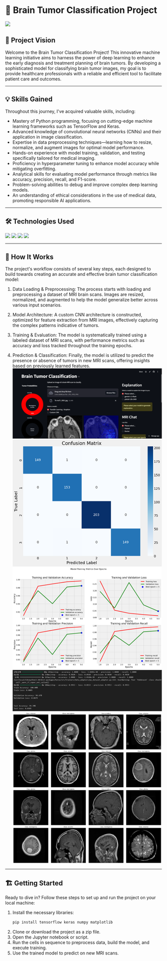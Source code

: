 # 🧠 Brain Tumor Classification Project 
<img src="https://img.shields.io/badge/-Solo Project-f2336f?&style=for-the-badge&logoColor=white" />  

## 🌟 Project Vision  

Welcome to the Brain Tumor Classification Project! This innovative machine learning initiative aims to harness the power of deep learning to enhance the early diagnosis and treatment planning of brain tumors. By developing a sophisticated model for classifying brain tumor images, my goal is to provide healthcare professionals with a reliable and efficient tool to facilitate patient care and outcomes.  

---  

## 💡 Skills Gained  

Throughout this journey, I've acquired valuable skills, including:  

- Mastery of Python programming, focusing on cutting-edge machine learning frameworks such as TensorFlow and Keras.  
- Advanced knowledge of convolutional neural networks (CNNs) and their application in image classification.  
- Expertise in data preprocessing techniques—learning how to resize, normalize, and augment images for optimal model performance.  
- Hands-on experience with model training, validation, and testing specifically tailored for medical imaging.  
- Proficiency in hyperparameter tuning to enhance model accuracy while mitigating overfitting.  
- Analytical skills for evaluating model performance through metrics like accuracy, precision, recall, and F1-score.  
- Problem-solving abilities to debug and improve complex deep learning models.  
- An understanding of ethical considerations in the use of medical data, promoting responsible AI applications.  

---  

## 🛠 Technologies Used  

<div>  
  <img src="https://img.shields.io/badge/-Python-3776AB?&style=for-the-badge&logo=python&logoColor=white" />  
  <img src="https://img.shields.io/badge/-TensorFlow-FF6F00?&style=for-the-badge&logo=tensorflow&logoColor=white" />  
  <img src="https://img.shields.io/badge/-Keras-D00000?&style=for-the-badge&logo=keras&logoColor=white" />  
  <img src="https://img.shields.io/badge/-Jupyter Notebook-F37626?&style=for-the-badge&logo=jupyter&logoColor=white" />  
</div>  

---  

## 🚀 How It Works  

The project's workflow consists of several key steps, each designed to build towards creating an accurate and effective brain tumor classification model:  

1. Data Loading & Preprocessing: The process starts with loading and preprocessing a dataset of MRI brain scans. Images are resized, normalized, and augmented to help the model generalize better across various input scenarios.  
   
2. Model Architecture: A custom CNN architecture is constructed, optimized for feature extraction from MRI images, effectively capturing the complex patterns indicative of tumors.  
   
3. Training & Evaluation: The model is systematically trained using a labeled dataset of MRI scans, with performance metrics such as accuracy and loss tracked throughout the training epochs.  
   
4. Prediction & Classification: Finally, the model is utilized to predict the presence or absence of tumors in new MRI scans, offering insights based on previously learned features.  
![Demo](https://github.com/dawit2123/Brain-Tumor-Classification/blob/main/attachments/demo.png)
![Model Training Overview](https://github.com/dawit2123/Brain-Tumor-Classification/blob/main/attachments/confusion_matrix.png)  
![User Interface & Predictions](https://github.com/dawit2123/Brain-Tumor-Classification/blob/main/attachments/user_interface_prediction.png)  
![Training Results](https://github.com/dawit2123/Brain-Tumor-Classification/blob/main/attachments/training_results.png)  
![Classifier Performance](https://github.com/dawit2123/Brain-Tumor-Classification/blob/main/attachments/image_classification.png)  

---  

## 🏗 Getting Started  

Ready to dive in? Follow these steps to set up and run the project on your local machine:  

1. Install the necessary libraries:  
   ```bash  
   pip install tensorflow keras numpy matplotlib
2. Clone or download the project as a zip file.
3. Open the Jupyter notebook or script.
4. Run the cells in sequence to preprocess data, build the model, and execute training.
5. Use the trained model to predict on new MRI scans.
